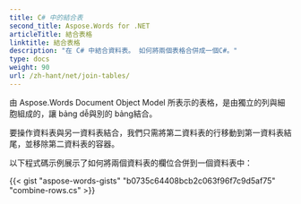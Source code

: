 ```yaml
---
title: C# 中的結合表
second_title: Aspose.Words for .NET
articleTitle: 結合表格
linktitle: 結合表格
description: "在 C# 中結合資料表。 如何將兩個表格合併成一個C#。"
type: docs
weight: 90
url: /zh-hant/net/join-tables/
---
```


由 Aspose.Words Document Object Model 所表示的表格，是由獨立的列與細胞組成的，讓 bảng dễ與別的 bảng結合。

要操作資料表與另一資料表結合，我們只需將第二資料表的行移動到第一資料表結尾，並移除第二資料表的容器。

以下程式碼示例展示了如何將兩個資料表的欄位合併到一個資料表中：

{{< gist "aspose-words-gists" "b0735c64408bcb2c063f96f7c9d5af75" "combine-rows.cs" >}}
